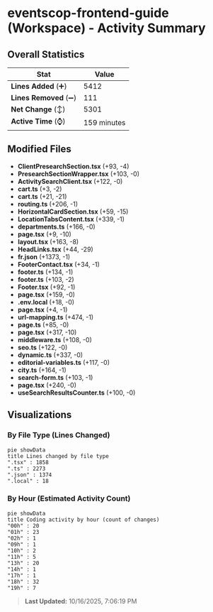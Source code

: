 # eventscop-frontend-guide (Workspace) - Activity Summary 

## Overall Statistics

| Stat                   | Value                                                             |
| ---------------------- | ----------------------------------------------------------------- |
| **Lines Added** (➕)   | 5412                                          |
| **Lines Removed** (➖) | 111                                        |
| **Net Change** (↕)    | 5301                |
| **Active Time** (⌚)   | 159 minutes |


## Modified Files
- **ClientPresearchSection.tsx** (+93, -4)
- **PresearchSectionWrapper.tsx** (+103, -0)
- **ActivitySearchClient.tsx** (+122, -0)
- **cart.ts** (+3, -2)
- **cart.ts** (+21, -21)
- **routing.ts** (+206, -1)
- **HorizontalCardSection.tsx** (+59, -15)
- **LocationTabsContent.tsx** (+339, -1)
- **departments.ts** (+166, -0)
- **page.tsx** (+9, -10)
- **layout.tsx** (+163, -8)
- **HeadLinks.tsx** (+44, -29)
- **fr.json** (+1373, -1)
- **FooterContact.tsx** (+34, -1)
- **footer.ts** (+134, -1)
- **footer.ts** (+103, -2)
- **Footer.tsx** (+92, -1)
- **page.tsx** (+159, -0)
- **.env.local** (+18, -0)
- **page.tsx** (+4, -1)
- **url-mapping.ts** (+474, -1)
- **page.ts** (+85, -0)
- **page.tsx** (+317, -10)
- **middleware.ts** (+108, -0)
- **seo.ts** (+122, -0)
- **dynamic.ts** (+337, -0)
- **editorial-variables.ts** (+117, -0)
- **city.ts** (+164, -1)
- **search-form.ts** (+103, -1)
- **page.tsx** (+240, -0)
- **useSearchResultsCounter.ts** (+100, -0)

## Visualizations

### By File Type (Lines Changed)

```mermaid
pie showData
title Lines changed by file type
".tsx" : 1858
".ts" : 2273
".json" : 1374
".local" : 18
```

### By Hour (Estimated Activity Count)

```mermaid
pie showData
title Coding activity by hour (count of changes)
"00h" : 20
"01h" : 23
"02h" : 1
"09h" : 1
"10h" : 2
"11h" : 5
"13h" : 20
"14h" : 1
"17h" : 1
"18h" : 32
"19h" : 7
```


> **Last Updated:** 10/16/2025, 7:06:19 PM
